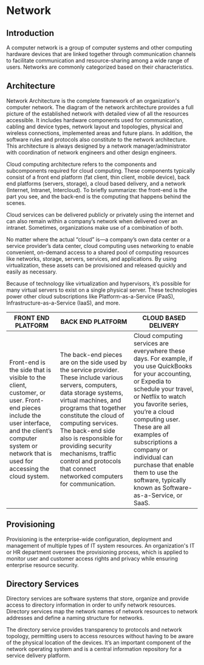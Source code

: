 # Network

## Introduction

A computer network is a group of computer systems and other computing hardware devices that are linked together through communication channels to facilitate communication and resource-sharing among a wide range of users. Networks are commonly categorized based on their characteristics.

## Architecture

Network Architecture is the complete framework of an organization's computer network. The diagram of the network architecture provides a full picture of the established network with detailed view of all the resources accessible. It includes hardware components used for communication, cabling and device types, network layout and topologies, physical and wireless connections, implemented areas and future plans. In addition, the software rules and protocols also constitute to the network architecture. This architecture is always designed by a network manager/administrator with coordination of network engineers and other design engineers.

Cloud computing architecture refers to the components and subcomponents required for cloud computing. These components typically consist of a front end platform (fat client, thin client, mobile device), back end platforms (servers, storage), a cloud based delivery, and a network (Internet, Intranet, Intercloud). To briefly summarize: the front-end is the part you see, and the back-end is the computing that happens behind the scenes.

Cloud services can be delivered publicly or privately using the internet and can also remain within a company’s network when delivered over an intranet. Sometimes, organizations make use of a combination of both. 

No matter where the actual “cloud” is—a company’s own data center or a service provider’s data center, cloud computing uses networking to enable convenient, on-demand access to a shared pool of computing resources like networks, storage, servers, services, and applications. By using virtualization, these assets can be provisioned and released quickly and easily as necessary.

Because of technology like virtualization and hypervisors, it’s possible for many virtual servers to exist on a single physical server. These technologies power other cloud subscriptions like Platform-as-a-Service (PaaS), Infrastructure-as-a-Service (IaaS), and more.

FRONT END PLATFORM | BACK END PLATFORM | CLOUD BASED DELIVERY
-------------------|-------------------|-------------------
Front-end is the side that is visible to the client, customer, or user. Front-end pieces include the user interface, and the client’s computer system or network that is used for accessing the cloud system. | The back-end pieces are on the side used by the service provider. These include various servers, computers, data storage systems, virtual machines, and programs that together constitute the cloud of computing services. The back-end side also is responsible for providing security mechanisms, traffic control and protocols that connect networked computers for communication. | Cloud computing services are everywhere these days. For example, if you use QuickBooks for your accounting, or Expedia to schedule your travel, or Netflix to watch you favorite series, you’re a cloud computing user. These are all examples of subscriptions a company or individual can purchase that enable them to use the software, typically known as Software-as-a-Service, or SaaS.

## Provisioning

Provisioning is the enterprise-wide configuration, deployment and management of multiple types of IT system resources. An organization's IT or HR department oversees the provisioning process, which is applied to monitor user and customer access rights and privacy while ensuring enterprise resource security.

## Directory Services

Directory services are software systems that store, organize and provide access to directory information in order to unify network resources. Directory services map the network names of network resources to network addresses and define a naming structure for networks.

The directory service provides transparency to protocols and network topology, permitting users to access resources without having to be aware of the physical location of the devices. It’s an important component of the network operating system and is a central information repository for a service delivery platform.
